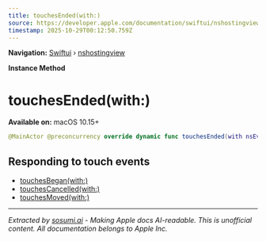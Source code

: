 ```yaml
---
title: touchesEnded(with:)
source: https://developer.apple.com/documentation/swiftui/nshostingview/touchesended(with:)
timestamp: 2025-10-29T00:12:50.759Z
---
```


**Navigation:** [Swiftui](/documentation/swiftui) › [nshostingview](/documentation/swiftui/nshostingview)

**Instance Method**

# touchesEnded(with:)

**Available on:** macOS 10.15+

```swift
@MainActor @preconcurrency override dynamic func touchesEnded(with nsEvent: NSEvent)
```

## Responding to touch events

- [touchesBegan(with:)](/documentation/swiftui/nshostingview/touchesbegan(with:))
- [touchesCancelled(with:)](/documentation/swiftui/nshostingview/touchescancelled(with:))
- [touchesMoved(with:)](/documentation/swiftui/nshostingview/touchesmoved(with:))

---

*Extracted by [sosumi.ai](https://sosumi.ai) - Making Apple docs AI-readable.*
*This is unofficial content. All documentation belongs to Apple Inc.*

